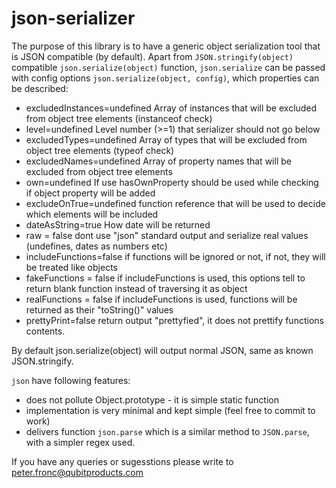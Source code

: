 json-serializer
===============

The purpose of this library is to have a generic object serialization tool that is JSON compatible (by default).
Apart from `JSON.stringify(object)` compatible `json.serialize(object)` function, `json.serialize` can be passed with config options `json.serialize(object, config)`, which properties can be described:

 * excludedInstances=undefined Array of instances that will be excluded from object tree elements (instanceof check)
 * level=undefined Level number (>=1) that serializer should not go below
 * excludedTypes=undefined Array of types that will be excluded from object tree elements (typeof check)
 * excludedNames=undefined Array of property names that will be excluded from object tree elements
 * own=undefined If use hasOwnProperty should be used while checking if object property will be added
 * excludeOnTrue=undefined function reference that will be used to decide which elements will be included
 * dateAsString=true How date will be returned
 * raw = false dont use "json" standard output and serialize real values (undefines, dates as numbers etc)
 * includeFunctions=false if functions will be ignored or not, if not, they will be treated like objects
 * fakeFunctions = false if includeFunctions is used, this options tell to return blank function instead of traversing it as object
 * realFunctions = false if includeFunctions is used, functions will be returned as their "toString()" values
 * prettyPrint=false return output "prettyfied", it does not prettify functions contents.

By default json.serialize(object) will output normal JSON, same as known JSON.stringify.

`json` have following features:

* does not pollute Object.prototype - it is simple static function
* implementation is very minimal and kept simple (feel free to commit to work)
* delivers function `json.parse` which is a similar method to `JSON.parse`, with a simpler regex used.

If you have any queries or sugesstions please write to peter.fronc@qubitproducts.com



